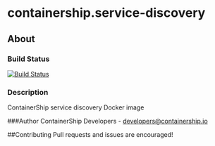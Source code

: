 # containership.service-discovery

## About

### Build Status
[![Build Status](https://drone.containership.io/api/badges/containership/containership.service-discovery/status.svg)](https://drone.containership.io/containership/containership.service-discovery)

### Description
ContainerShip service discovery Docker image

###Author
ContainerShip Developers - developers@containership.io

##Contributing
Pull requests and issues are encouraged!
